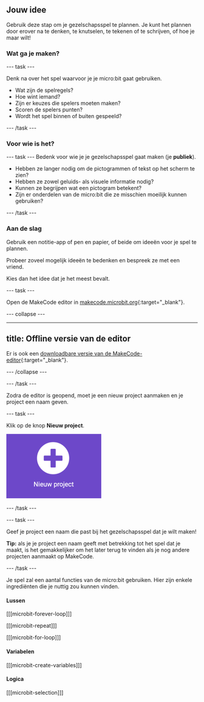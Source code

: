 ## Jouw idee

Gebruik deze stap om je gezelschapsspel te plannen. Je kunt het plannen door erover na te denken, te knutselen, te tekenen of te schrijven, of hoe je maar wilt!

### Wat ga je maken?

--- task ---

Denk na over het spel waarvoor je je micro:bit gaat gebruiken.

- Wat zijn de spelregels?
- Hoe wint iemand?
- Zijn er keuzes die spelers moeten maken?
- Scoren de spelers punten?
- Wordt het spel binnen of buiten gespeeld?

--- /task ---

### Voor wie is het?

--- task ---
Bedenk voor wie je je gezelschapsspel gaat maken (je **publiek**).

- Hebben ze langer nodig om de pictogrammen of tekst op het scherm te zien?
- Hebben ze zowel geluids- als visuele informatie nodig?
- Kunnen ze begrijpen wat een pictogram betekent?
- Zijn er onderdelen van de micro:bit die ze misschien moeilijk kunnen gebruiken?

--- /task ---

### Aan de slag

Gebruik een notitie-app of pen en papier, of beide om ideeën voor je spel te plannen.

Probeer zoveel mogelijk ideeën te bedenken en bespreek ze met een vriend.

Kies dan het idee dat je het meest bevalt.

--- task ---

Open de MakeCode editor in [makecode.microbit.org](https://makecode.microbit.org){:target="_blank"}.

--- collapse ---

---
title: Offline versie van de editor
---

Er is ook een [downloadbare versie van de MakeCode-editor](https://makecode.microbit.org/offline-app){:target="_blank"}.

--- /collapse ---

--- /task ---

Zodra de editor is geopend, moet je een nieuw project aanmaken en je project een naam geven.

--- task ---

Klik op de knop **Nieuw project**.

<img src="images/new-project-button.png" alt="The New Project button inside MakeCode." width="250"/>

--- /task ---

--- task ---

Geef je project een naam die past bij het gezelschapsspel dat je wilt maken!

**Tip:** als je je project een naam geeft met betrekking tot het spel dat je maakt, is het gemakkelijker om het later terug te vinden als je nog andere projecten aanmaakt op MakeCode.

--- /task ---

Je spel zal een aantal functies van de micro:bit gebruiken. Hier zijn enkele ingrediënten die je nuttig zou kunnen vinden.

#### Lussen

[[[microbit-forever-loop]]]

[[[microbit-repeat]]]

[[[microbit-for-loop]]]

#### Variabelen

[[[microbit-create-variables]]]

#### Logica

[[[microbit-selection]]]
